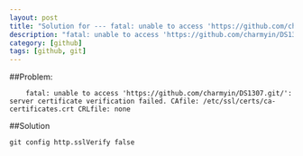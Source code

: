```yaml
---
layout: post
title: "Solution for --- fatal: unable to access 'https://github.com/charmyin/DS1307.git/': "
description: "fatal: unable to access 'https://github.com/charmyin/DS1307.git/': server certificate verification failed. CAfile: /etc/ssl/certs/ca-certificates.crt CRLfile: none"
category: [github]
tags: [github, git]
---
```


##Problem:

		fatal: unable to access 'https://github.com/charmyin/DS1307.git/': server certificate verification failed. CAfile: /etc/ssl/certs/ca-certificates.crt CRLfile: none

##Solution

````git config http.sslVerify false````
